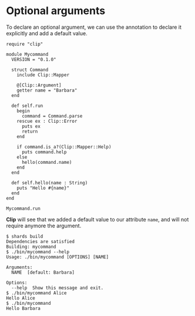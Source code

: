 # Optional arguments

To declare an optional argument, we can use the annotation to declare it explicitly and add a default value.

```Crystal hl_lines="10"
require "clip"

module Mycommand
  VERSION = "0.1.0"

  struct Command
    include Clip::Mapper

    @[Clip::Argument]
    getter name = "Barbara"
  end

  def self.run
    begin
      command = Command.parse
    rescue ex : Clip::Error
      puts ex
      return
    end

    if command.is_a?(Clip::Mapper::Help)
      puts command.help
    else
      hello(command.name)
    end
  end

  def self.hello(name : String)
    puts "Hello #{name}"
  end
end

Mycommand.run
```

**Clip** will see that we added a default value to our attribute `name`, and will not require anymore the argument.

```console hl_lines="8 14"
$ shards build
Dependencies are satisfied
Building: mycommand
$ ./bin/mycommand --help
Usage: ./bin/mycommand [OPTIONS] [NAME]

Arguments:
  NAME  [default: Barbara]

Options:
  --help  Show this message and exit.
$ ./bin/mycommand Alice
Hello Alice
$ ./bin/mycommand
Hello Barbara
```
